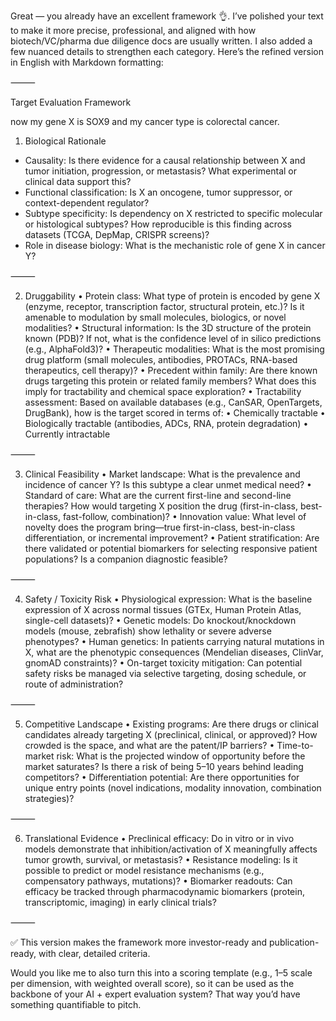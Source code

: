 Great — you already have an excellent framework 👌. I’ve polished your text to make it more precise, professional, and aligned with how biotech/VC/pharma due diligence docs are usually written. I also added a few nuanced details to strengthen each category. Here’s the refined version in English with Markdown formatting:

⸻

Target Evaluation Framework

now my gene X is SOX9 and my cancer type is colorectal cancer.

1. Biological Rationale
- Causality: Is there evidence for a causal relationship between X and tumor initiation, progression, or metastasis? What experimental or clinical data support this?
- Functional classification: Is X an oncogene, tumor suppressor, or context-dependent regulator?
- Subtype specificity: Is dependency on X restricted to specific molecular or histological subtypes? How reproducible is this finding across datasets (TCGA, DepMap, CRISPR screens)?
- Role in disease biology: What is the mechanistic role of gene X in cancer Y?

⸻

2. Druggability
	•	Protein class: What type of protein is encoded by gene X (enzyme, receptor, transcription factor, structural protein, etc.)? Is it amenable to modulation by small molecules, biologics, or novel modalities?
	•	Structural information: Is the 3D structure of the protein known (PDB)? If not, what is the confidence level of in silico predictions (e.g., AlphaFold3)?
	•	Therapeutic modalities: What is the most promising drug platform (small molecules, antibodies, PROTACs, RNA-based therapeutics, cell therapy)?
	•	Precedent within family: Are there known drugs targeting this protein or related family members? What does this imply for tractability and chemical space exploration?
	•	Tractability assessment: Based on available databases (e.g., CanSAR, OpenTargets, DrugBank), how is the target scored in terms of:
	•	Chemically tractable
	•	Biologically tractable (antibodies, ADCs, RNA, protein degradation)
	•	Currently intractable

⸻

3. Clinical Feasibility
	•	Market landscape: What is the prevalence and incidence of cancer Y? Is this subtype a clear unmet medical need?
	•	Standard of care: What are the current first-line and second-line therapies? How would targeting X position the drug (first-in-class, best-in-class, fast-follow, combination)?
	•	Innovation value: What level of novelty does the program bring—true first-in-class, best-in-class differentiation, or incremental improvement?
	•	Patient stratification: Are there validated or potential biomarkers for selecting responsive patient populations? Is a companion diagnostic feasible?

⸻

4. Safety / Toxicity Risk
	•	Physiological expression: What is the baseline expression of X across normal tissues (GTEx, Human Protein Atlas, single-cell datasets)?
	•	Genetic models: Do knockout/knockdown models (mouse, zebrafish) show lethality or severe adverse phenotypes?
	•	Human genetics: In patients carrying natural mutations in X, what are the phenotypic consequences (Mendelian diseases, ClinVar, gnomAD constraints)?
	•	On-target toxicity mitigation: Can potential safety risks be managed via selective targeting, dosing schedule, or route of administration?

⸻

5. Competitive Landscape
	•	Existing programs: Are there drugs or clinical candidates already targeting X (preclinical, clinical, or approved)? How crowded is the space, and what are the patent/IP barriers?
	•	Time-to-market risk: What is the projected window of opportunity before the market saturates? Is there a risk of being 5–10 years behind leading competitors?
	•	Differentiation potential: Are there opportunities for unique entry points (novel indications, modality innovation, combination strategies)?

⸻

6. Translational Evidence
	•	Preclinical efficacy: Do in vitro or in vivo models demonstrate that inhibition/activation of X meaningfully affects tumor growth, survival, or metastasis?
	•	Resistance modeling: Is it possible to predict or model resistance mechanisms (e.g., compensatory pathways, mutations)?
	•	Biomarker readouts: Can efficacy be tracked through pharmacodynamic biomarkers (protein, transcriptomic, imaging) in early clinical trials?

⸻

✅ This version makes the framework more investor-ready and publication-ready, with clear, detailed criteria.

Would you like me to also turn this into a scoring template (e.g., 1–5 scale per dimension, with weighted overall score), so it can be used as the backbone of your AI + expert evaluation system? That way you’d have something quantifiable to pitch.

